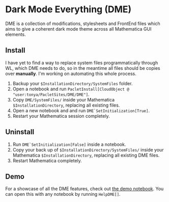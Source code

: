 # Dark Mode Everything (DME)

DME is a collection of modifications, stylesheets and FrontEnd files which aims to give a coherent dark mode theme across all Mathematica GUI elements.

## Install

I have yet to find a way to replace system files programmatically through WL, which DME needs to do, so in the meantime all files should be copies over **manually**. I'm working on automating this whole process.

1. Backup your `$InstallationDirectory/SystemFiles` folder.
2. Open a notebook and run `PacletInstall[CloudObject @ "user:tonya/PacletSites/DME/DME"]`.
3. Copy `DME/SystemFiles/` inside your Mathematica `$InstallationDirectory`, replacing all existing files.
4. Open a new notebook and and run ```DME`SetInitialization[True]```.
5. Restart your Mathematica session completely.

## Uninstall

1. Run ```DME`SetInitialization[False]``` inside a notebook.
2. Copy your back up of `$InstallationDirectory/SystemFiles/` inside your Mathematica `$InstallationDirectory`, replacing all existing DME files.
3. Restart Mathematica completely.

## Demo

For a showcase of all the DME features, check out [the demo notebook](/Demos/DME-Demo-Notebook.nb).
You can open this with any notebook by running ```HelpDME[]```.
